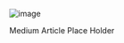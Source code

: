 ![image](https://github.com/user-attachments/assets/6e349e17-ff9a-4b0e-8a7b-75b8e4079e7d)



Medium Article Place Holder
